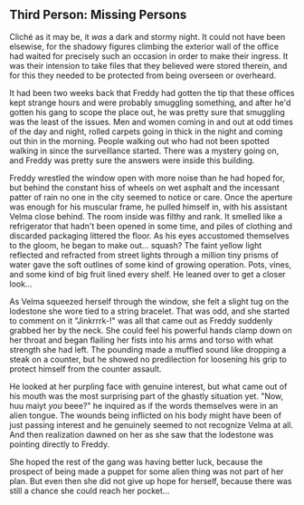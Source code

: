 ## Third Person: Missing Persons

Cliché as it may be, it _was_ a dark and stormy night. It could not have been elsewise, for the shadowy figures climbing the exterior wall of the office had waited for precisely such an occasion in order to make their ingress. It was their intension to take files that they believed were stored therein, and for this they needed to be protected from being overseen or overheard.

It had been two weeks back that Freddy had gotten the tip that these offices kept strange hours and were probably smuggling something, and after he'd gotten his gang to scope the place out, he was pretty sure that smuggling was the least of the issues. Men and women coming in and out at odd times of the day and night, rolled carpets going in thick in the night and coming out thin in the morning. People walking out who had not been spotted walking in since the surveillance started. There was a mystery going on, and Freddy was pretty sure the answers were inside this building.

Freddy wrestled the window open with more noise than he had hoped for, but behind the constant hiss of wheels on wet asphalt and the incessant patter of rain no one in the city seemed to notice or care. Once the aperture was enough for his muscular frame, he pulled himself in, with his assistant Velma close behind. The room inside was filthy and rank. It smelled like a refrigerator that hadn't been opened in some time, and piles of clothing and discarded packaging littered the floor. As his eyes accustomed themselves to the gloom, he began to make out... squash? The faint yellow light reflected and refracted from street lights through a million tiny prisms of water gave the soft outlines of some kind of growing operation. Pots, vines, and some kind of big fruit lined every shelf. He leaned over to get a closer look...

As Velma squeezed herself through the window, she felt a slight tug on the lodestone she wore tied to a string bracelet. That was odd, and she started to comment on it "Jinkrrrk-!" was all that came out as Freddy suddenly grabbed her by the neck. She could feel his powerful hands clamp down on her throat and began flailing her fists into his arms and torso with what strength she had left. The pounding made a muffled sound like dropping a steak on a counter, but he showed no predilection for loosening his grip to protect himself from the counter assault.

He looked at her purpling face with genuine interest, but what came out of his mouth was the most surprising part of the ghastly situation yet. "Now, huu maiyt _you_ beee?" he inquired as if the words themselves were in an alien tongue. The wounds being inflicted on his body might have been of just passing interest and he genuinely seemed to not recognize Velma at all. And then realization dawned on her as she saw that the lodestone was pointing directly to Freddy.

She hoped the rest of the gang was having better luck, because the prospect of being made a puppet for some alien thing was not part of her plan. But even then she did not give up hope for herself, because there was still a chance she could reach her pocket...
